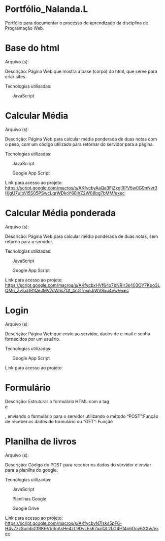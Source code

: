 # Portfólio_Nalanda.L
Portfólio para documentar o processo de aprendizado da disciplina de Programação Web.

<h1>Base do html</h1>
Arquivo (s):

Descrição: Página Web que mostra a base (corpo) do html, que serve para criar sites.

Tecnologias utilisadas:

<ul>JavaScript</ul>

<h1>Calcular Média</h1>
Arquivo (s):

Descrição: Página Web para calcular média ponderada de duas notas com o peso, com um código utilizado para retornar do servidor para a página.

Tecnologias utilizadas:

<ul>JavaScript</ul>
<ul>Google App Script</ul>

Link para acesso ao projeto: https://script.google.com/macros/s/AKfycbyAaQa3FjZxgiRPV5w0G9nNvr3HjgU7uIbVi5S05PSwcLqrWDkoY68lhZ2W08bg7bMM/exec

<h1>Calcular Média ponderada</h1>
Arquivo (s):

Descricão: Página Web para calcular média ponderada de duas notas, sem retorno para o servidor.

Tecnologias utilizadas:

<ul>JavaScript</ul>
<ul>Google App Script</ul>

Link para acesso ao projeto: https://script.google.com/macros/s/AKfycbxHVf64x7bNRIr3s403OY7Kbo3LQMn_Zy5xGR1QeJMV7sWhsZQt_4nGTnsoJjWV8xu4vw/exec

<h1>Login</h1>
Arquivo (s):

Descrição:  Página Web que envie ao servidor, dados de e-mail e senha fornecidos por um usuário.

Tecnologias utilizadas:

<ul>Google App Script</ul>

Link para acesso ao projeto:

<h1>Formulário</h1
Arquivo (s):

Descrição: Estruturar o formulário HTML com a tag <form> e </form>, enviando o formulário para o servidor utilizando o método “POST”:Função de receber os dados do formulário ou “GET”: Função 

<h1>Planilha de livros</h1>
Arquivo (s):

Descrição: Código do POST para receber os dados do servidor e enviar para a planilha do google.

Tecnologias utilizadas:

<ul>JavaScript</ul>
<ul>Planilhas Google</ul>
<ul>Google Drive</ul>

Link para acesso ao projeto: https://script.google.com/macros/s/AKfycbyN7lsks5pF6-H4v7zzSumbiGfRK6VbBnAsHe4zL9DvLEs67aalQL2LG4Hf4p6Ooy6XXw/exec






  
  
